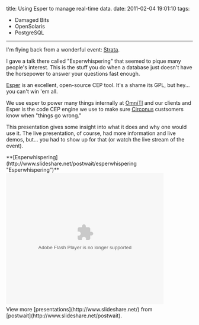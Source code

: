 title: Using Esper to manage real-time data.
date: 2011-02-04 19:01:10
tags: 
- Damaged Bits
- OpenSolaris
- PostgreSQL
---

I'm flying back from a wonderful event: [Strata](http://strataconf.com/).

I gave a talk there called "Esperwhispering" that seemed to pique many people's interest.  This is the stuff you do when a database just doesn't have the horsepower to answer your questions fast enough.

[Esper](http://esper.codehaus.org/) is an excellent, open-source CEP tool.  It's a shame its GPL, but hey... you can't win 'em all.

We use esper to power many things internally at [OmniTI](http://omniti.com/) and our clients and Esper is the code CEP engine we use to make sure [Circonus](http://circonus.com) custsomers know when "things go wrong."

This presentation gives some insight into what it does and why one would use it.  The live presentation, of course, had more information and live demos, but... you had to show up for that (or watch the live stream of the event).

<div style="width:425px" id="__ss_6795426">**[Esperwhispering](http://www.slideshare.net/postwait/esperwhispering "Esperwhispering")**<object id="__sse6795426" width="425" height="355"><param name="movie" value="http://static.slidesharecdn.com/swf/ssplayer2.swf?doc=esperwhispering-110203011826-phpapp02&stripped_title=esperwhispering&userName=postwait" /><param name="allowFullScreen" value="true"/><param name="allowScriptAccess" value="always"/><embed name="__sse6795426" src="http://static.slidesharecdn.com/swf/ssplayer2.swf?doc=esperwhispering-110203011826-phpapp02&stripped_title=esperwhispering&userName=postwait" type="application/x-shockwave-flash" allowscriptaccess="always" allowfullscreen="true" width="425" height="355"></embed></object><div style="padding:5px 0 12px">View more [presentations](http://www.slideshare.net/) from [postwait](http://www.slideshare.net/postwait).</div></div>